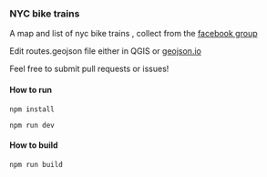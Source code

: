 ### NYC bike trains

A map and list of nyc bike trains , collect from the [facebook group](https://www.facebook.com/groups/biketrainnyc/events/)

Edit routes.geojson file either in QGIS or [geojson.io](http://geojson.io/)

Feel free to submit pull requests or issues!

#### How to run

`npm install`

`npm run dev`

#### How to build

`npm run build`
